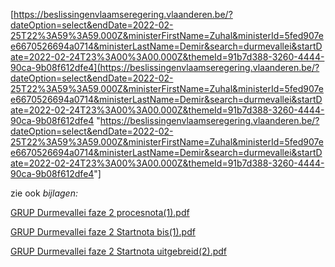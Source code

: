 \[<https://beslissingenvlaamseregering.vlaanderen.be/?dateOption=select&endDate=2022-02-25T22%3A59%3A59.000Z&ministerFirstName=Zuhal&ministerId=5fed907ee6670526694a0714&ministerLastName=Demir&search=durmevallei&startDate=2022-02-24T23%3A00%3A00.000Z&themeId=91b7d388-3260-4444-90ca-9b08f612dfe4](https://beslissingenvlaamseregering.vlaanderen.be/?dateOption=select&endDate=2022-02-25T22%3A59%3A59.000Z&ministerFirstName=Zuhal&ministerId=5fed907ee6670526694a0714&ministerLastName=Demir&search=durmevallei&startDate=2022-02-24T23%3A00%3A00.000Z&themeId=91b7d388-3260-4444-90ca-9b08f612dfe4> "<https://beslissingenvlaamseregering.vlaanderen.be/?dateOption=select&endDate=2022-02-25T22%3A59%3A59.000Z&ministerFirstName=Zuhal&ministerId=5fed907ee6670526694a0714&ministerLastName=Demir&search=durmevallei&startDate=2022-02-24T23%3A00%3A00.000Z&themeId=91b7d388-3260-4444-90ca-9b08f612dfe4>"\]

zie ook *bijlagen:*

[GRUP Durmevallei faze 2 procesnota(1).pdf](best/GRUP%20Durmevallei%20faze%202%20procesnota%281%29.pdf)

  

[GRUP Durmevallei faze 2 Startnota bis(1).pdf](best/GRUP%20Durmevallei%20faze%202%20Startnota%20bis%281%29.pdf)


[GRUP Durmevallei faze 2 Startnota uitgebreid(2).pdf](best/GRUP%20Durmevallei%20faze%202%20Startnota%20uitgebreid%282%29.pdf)

